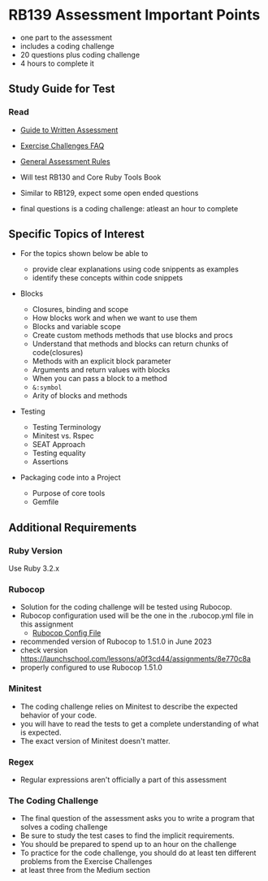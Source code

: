 # RB139 Assessment Important Points

- one part to the assessment
- includes a coding challenge
- 20 questions plus coding challenge
- 4 hours to complete it

## Study Guide for Test

### Read

- [Guide to Written Assessment](https://launchschool.com/gists/9bbb8844)
- [Exercise Challenges FAQ](https://launchschool.com/gists/a15d1589)
- [General Assessment Rules](https://launchschool.com/gists/99b650e4)


- Will test RB130 and Core Ruby Tools Book
- Similar to RB129, expect some open ended questions
- final questions is a coding challenge: atleast an hour to complete

## Specific Topics of Interest

- For the topics shown below be able to
  - provide clear explanations using code snippents as examples
  - identify these concepts within code snippets

- Blocks
  - Closures, binding and scope
  - How blocks work and when we want to use them
  - Blocks and variable scope
  - Create custom methods methods that use blocks and procs
  - Understand that methods and blocks can return chunks of code(closures)
  - Methods with an explicit block parameter
  - Arguments and return values with blocks
  - When you can pass a block to a method
  - `&:symbol`
  - Arity of blocks and methods

- Testing
  - Testing Terminology
  - Minitest vs. Rspec
  - SEAT Approach
  - Testing equality
  - Assertions

- Packaging code into a Project
  - Purpose of core tools
  - Gemfile

## Additional Requirements

### Ruby Version
 
Use Ruby 3.2.x

### Rubocop

- Solution for the coding challenge will be tested using Rubocop.
- Rubocop configuration used will be the one in the .rubocop.yml file in this assignment
  - [Rubocop Config File](https://launchschool.com/lessons/dfff5f6b/assignments/a464ac3e)
- recommended version of Rubocop to 1.51.0 in June 2023
- check version https://launchschool.com/lessons/a0f3cd44/assignments/8e770c8a
- properly configured to use Rubocop 1.51.0

### Minitest

- The coding challenge relies on Minitest to describe the expected behavior of your code. 
- you will have to read the tests to get a complete understanding of what is expected.
- The exact version of Minitest doesn't matter.

### Regex

- Regular expressions aren't officially a part of this assessment

### The Coding Challenge

- The final question of the assessment asks you to write a program that solves a coding challenge
- Be sure to study the test cases to find the implicit requirements.
- You should be prepared to spend up to an hour on the challenge
- To practice for the code challenge, you should do at least ten different problems from the Exercise Challenges
- at least three from the Medium section